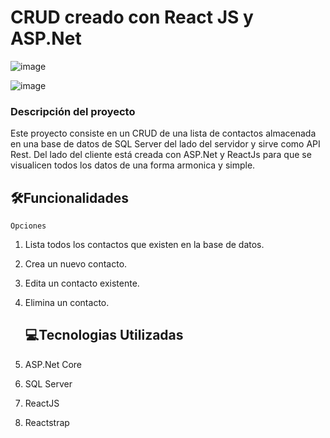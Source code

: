 # CRUD creado con React JS y ASP.Net

![image](https://github.com/user-attachments/assets/00cc73a0-8575-432e-a073-e577ff3b6c50)

![image](https://github.com/user-attachments/assets/28f4cd0c-33cb-4ef2-8f67-ed495155f1af)

<h3>Descripción del proyecto</h3>
Este proyecto consiste en un CRUD de una lista de contactos almacenada en una base de datos de SQL Server del lado del servidor y sirve como API Rest. Del lado del cliente está creada con 
ASP.Net y ReactJs para que se visualicen todos los datos de una forma armonica y simple. 

## :hammer_and_wrench:Funcionalidades

`Opciones`
1. Lista todos los contactos que existen en la base de datos.
2. Crea un nuevo contacto.
3. Edita un contacto existente.
4. Elimina un contacto.

   ## :computer:Tecnologias Utilizadas
1. ASP.Net Core
2. SQL Server
3. ReactJS
4. Reactstrap 
